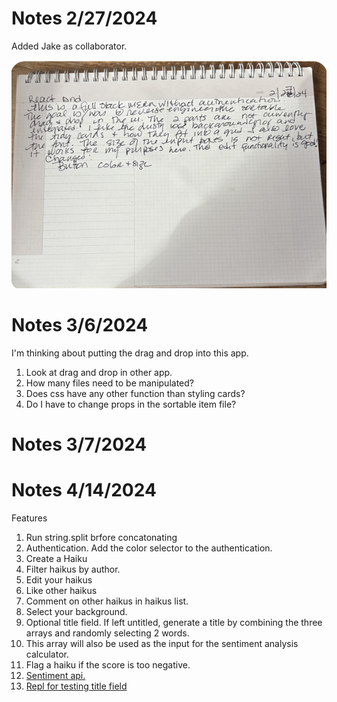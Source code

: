 # Notes 2/27/2024
Added Jake as collaborator.

![](./src/photos/reactdnd.png)

# Notes 3/6/2024

I'm thinking about putting the drag and drop into this app. 

1. Look at drag and drop in other app. 
1. How many files need to be manipulated?
1. Does css have any other function than styling cards?
1. Do I have to change props in the sortable item file? 

# Notes 3/7/2024

# Notes 4/14/2024   

Features

1. Run string.split brfore concatonating
1. Authentication. Add the color selector to the authentication.
1. Create a Haiku
1. Filter haikus by author.
1. Edit your haikus
1. Like other haikus
1. Comment on other haikus in haikus list.
1. Select your background. 
1. Optional title field. If left untitled, generate a title by combining the three arrays and randomly selecting 2 words.
1. This array will also be used as the input for the sentiment analysis calculator.
1. Flag a haiku if the score is too negative. 
1. [Sentiment api.](https://rapidapi.com/gaurmanojkumar530/api/text-analysis12)
1. [Repl for testing title field](https://replit.com/@chrisiyer/t5ext#index.js)
 



